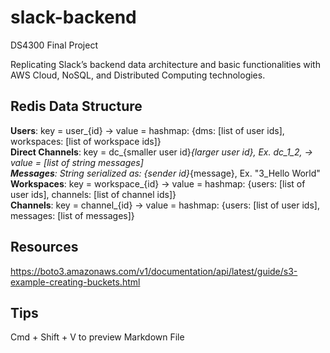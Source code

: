 # slack-backend
DS4300 Final Project

Replicating Slack’s backend data architecture and basic functionalities with AWS Cloud, NoSQL, and Distributed Computing technologies.

## Redis Data Structure
<b>Users</b>: key = user_{id} -> value = hashmap: {dms: [list of user ids], workspaces: [list of workspace ids]} <br>
<b>Direct Channels</b>: key = dc_{smaller user id}_{larger user id}, Ex. dc_1_2, -> value = [list of string messages] <br>
<b>Messages</b>: String serialized as: {sender id}_{message}, Ex. "3_Hello World" <br>
<b>Workspaces</b>: key = workspace_{id} -> value = hashmap: {users: [list of user ids], channels: [list of channel ids]} <br>
<b>Channels</b>: key = channel_{id} -> value = hashmap: {users: [list of user ids], messages: [list of messages]}

## Resources
https://boto3.amazonaws.com/v1/documentation/api/latest/guide/s3-example-creating-buckets.html

## Tips
Cmd + Shift + V to preview Markdown File